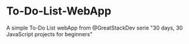 # To-Do-List-WebApp
A simple To-Do List webApp from @GreatStackDev serie "30 days, 30 JavaScript projects for beginners"
